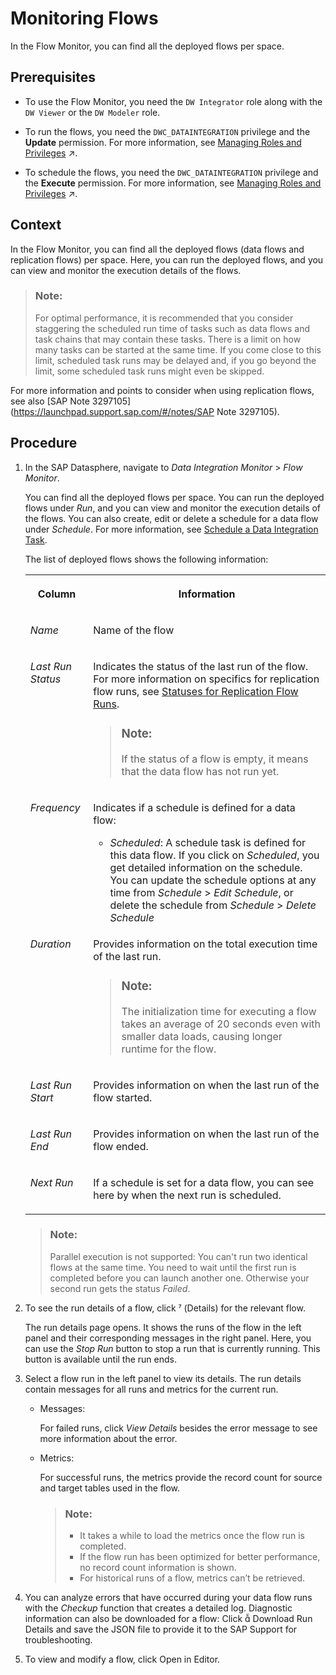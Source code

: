 <!-- loiob661ea0766a24c7d839df950330a89fd -->

<link rel="stylesheet" type="text/css" href="../css/sap-icons.css"/>

# Monitoring Flows

In the Flow Monitor, you can find all the deployed flows per space.



<a name="loiob661ea0766a24c7d839df950330a89fd__prereq_sj1_njx_cpb"/>

## Prerequisites

-   To use the Flow Monitor, you need the `DW Integrator` role along with the `DW Viewer` or the `DW Modeler` role.

-   To run the flows, you need the `DWC_DATAINTEGRATION` privilege and the **Update** permission. For more information, see [Managing Roles and Privileges](https://help.sap.com/viewer/9f804b8efa8043539289f42f372c4862/cloud/en-US/3740dacbc2794f33bb5d8d42216cc3bc.html "Assigning roles to your users maintains access rights and secures your information in SAP Datasphere.") :arrow_upper_right:.

-   To schedule the flows, you need the `DWC_DATAINTEGRATION` privilege and the **Execute** permission. For more information, see [Managing Roles and Privileges](https://help.sap.com/viewer/9f804b8efa8043539289f42f372c4862/cloud/en-US/3740dacbc2794f33bb5d8d42216cc3bc.html "Assigning roles to your users maintains access rights and secures your information in SAP Datasphere.") :arrow_upper_right:.




<a name="loiob661ea0766a24c7d839df950330a89fd__context_ev4_2dg_k4b"/>

## Context

In the Flow Monitor, you can find all the deployed flows \(data flows and replication flows\) per space. Here, you can run the deployed flows, and you can view and monitor the execution details of the flows.

> ### Note:  
> For optimal performance, it is recommended that you consider staggering the scheduled run time of tasks such as data flows and task chains that may contain these tasks. There is a limit on how many tasks can be started at the same time. If you come close to this limit, scheduled task runs may be delayed and, if you go beyond the limit, some scheduled task runs might even be skipped.

For more information and points to consider when using replication flows, see also [SAP Note 3297105](https://launchpad.support.sap.com/#/notes/SAP Note 3297105).



<a name="loiob661ea0766a24c7d839df950330a89fd__steps_nfv_52s_knb"/>

## Procedure

1.  In the SAP Datasphere, navigate to *Data Integration Monitor* \> *Flow Monitor*.

    You can find all the deployed flows per space. You can run the deployed flows under *Run*, and you can view and monitor the execution details of the flows. You can also create, edit or delete a schedule for a data flow under *Schedule*. For more information, see [Schedule a Data Integration Task](schedule-a-data-integration-task-7c11059.md).

    The list of deployed flows shows the following information:


    <table>
    <tr>
    <th valign="top">

    Column


    
    </th>
    <th valign="top">

    Information


    
    </th>
    </tr>
    <tr>
    <td valign="top">
    
    *Name*


    
    </td>
    <td valign="top">
    
    Name of the flow


    
    </td>
    </tr>
    <tr>
    <td valign="top">
    
    *Last Run Status*


    
    </td>
    <td valign="top">
    
    Indicates the status of the last run of the flow. For more information on specifics for replication flow runs, see [Statuses for Replication Flow Runs](statuses-for-replication-flow-runs-e8b2ff9.md).

    > ### Note:  
    > If the status of a flow is empty, it means that the data flow has not run yet.


    
    </td>
    </tr>
    <tr>
    <td valign="top">
    
    *Frequency*


    
    </td>
    <td valign="top">
    
    Indicates if a schedule is defined for a data flow:

    -   *Scheduled*: A schedule task is defined for this data flow. If you click on *Scheduled*, you get detailed information on the schedule. You can update the schedule options at any time from *Schedule* \> *Edit Schedule*, or delete the schedule from *Schedule* \> *Delete Schedule*


    
    </td>
    </tr>
    <tr>
    <td valign="top">
    
    *Duration*


    
    </td>
    <td valign="top">
    
    Provides information on the total execution time of the last run.

    > ### Note:  
    > The initialization time for executing a flow takes an average of 20 seconds even with smaller data loads, causing longer runtime for the flow.


    
    </td>
    </tr>
    <tr>
    <td valign="top">
    
    *Last Run Start*


    
    </td>
    <td valign="top">
    
    Provides information on when the last run of the flow started.


    
    </td>
    </tr>
    <tr>
    <td valign="top">
    
    *Last Run End*


    
    </td>
    <td valign="top">
    
    Provides information on when the last run of the flow ended.


    
    </td>
    </tr>
    <tr>
    <td valign="top">
    
    *Next Run*


    
    </td>
    <td valign="top">
    
    If a schedule is set for a data flow, you can see here by when the next run is scheduled.


    
    </td>
    </tr>
    </table>
    
    > ### Note:  
    > Parallel execution is not supported: You can't run two identical flows at the same time. You need to wait until the first run is completed before you can launch another one. Otherwise your second run gets the status *Failed*.

2.  To see the run details of a flow, click <span class="SAP-icons"></span> \(Details\) for the relevant flow.

    The run details page opens. It shows the runs of the flow in the left panel and their corresponding messages in the right panel. Here, you can use the *Stop Run* button to stop a run that is currently running. This button is available until the run ends.

3.  Select a flow run in the left panel to view its details. The run details contain messages for all runs and metrics for the current run.

    -   Messages:

        For failed runs, click *View Details* besides the error message to see more information about the error.

    -   Metrics:

        For successful runs, the metrics provide the record count for source and target tables used in the flow.

        > ### Note:  
        > -   It takes a while to load the metrics once the flow run is completed.
        > -   If the flow run has been optimized for better performance, no record count information is shown.
        > -   For historical runs of a flow, metrics can’t be retrieved.


4.  You can analyze errors that have occurred during your data flow runs with the *Checkup* function that creates a detailed log. Diagnostic information can also be downloaded for a flow: Click <span class="SAP-icons"></span> Download Run Details and save the JSON file to provide it to the SAP Support for troubleshooting.

5.  To view and modify a flow, click <span class="SAP-icons"></span> Open in Editor.


